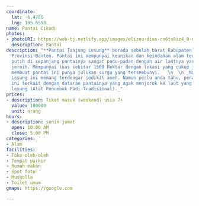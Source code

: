 ```yaml
---
coordinate:
  lat: -6.4786
  lng: 105.6558
name: Pantai Cikadu
photos:
- photoURI: https://web-tj.netlify.app/images/elizeu-dias-rn6ts8iz4_0-unsplash.jpg
  description: Pantai
description: "**Pantai Tanjung Lesung** berada sebelah barat Kabupaten Pandeglang,
  Provinsi Banten. Pantai ini mempunyai keunikan dan keindahan alam tersendiri. Pasir
  putih di sepanjang pantainya sangat padu-padan dengan air lautnya yang terlihat
  jernih. Mempunyai luas sekitar 1500 Hektar dengan lokasi yang cukup jauh dan tersembunyi
  membuat pantai ini punya julukan surga yang tersembunyi.   \n  \n _Nama pantai Tanjung
  Lesung ini memang terdengar sedikit aneh. Namun perlu anda tahu, penamaan pantai
  ini terkait dengan dataran pantainya yang agak menjorok ke laut yang terlihat mirip
  lesung (Alat Penumbuk Padi Tradisional)._"
prices:
- description: Tiket masuk (weekend) usia 7+
  value: 100000
  unit: orang
hours:
- description: senin-jumat
  open: 10:00 AM
  close: 5:00 PM
categories:
- Alam
facilities:
- Toko oleh-oleh
- Tempat parkir
- Rumah makan
- Spot foto
- Musholla
- Toilet umum
gmaps: https://google.com

---
```

